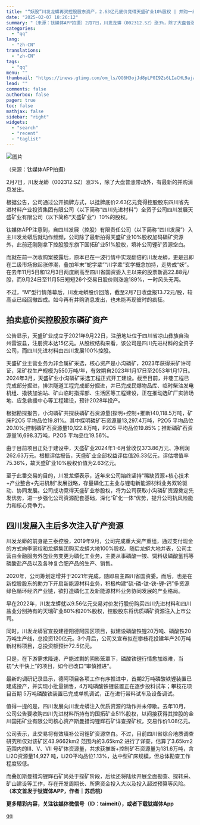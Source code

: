 ```yaml
---
title: "“妖股”川发龙蟒再买控股股东资产，2.63亿元底价竞得天盛矿业10%股权 | 并购一线"
date: "2025-02-07 18:26:12"
summary: "（来源：钛媒体APP拍摄）2月7日，川发龙蟒（002312.SZ）涨3%，除了大盘普涨带动外，有最新..."
categories:
  - "qq"
lang:
  - "zh-CN"
translations:
  - "zh-CN"
tags:
  - "qq"
menu: ""
thumbnail: "https://inews.gtimg.com/om_ls/OG6H3ojJd8pLP0I9Zs6LIaCHL9ajaFjPZF3w3V8euKW_cAA_640360/0"
lead: ""
comments: false
authorbox: false
pager: true
toc: false
mathjax: false
sidebar: "right"
widgets:
  - "search"
  - "recent"
  - "taglist"
---
```


![图片](https://inews.gtimg.com/om_bt/OVW-gYHXDUYkrYJ37J1cQShoYRJmbjAeA5SEvek9nwxqoAA/1000)

（来源：钛媒体APP拍摄）

2月7日，川发龙蟒（002312.SZ）涨3%，除了大盘普涨带动外，有最新的并购消息发出。

根据公告，公司通过公开摘牌方式，以挂牌底价2.63亿元竞得控股股东四川省先进材料产业投资集团有限公司（以下简称“四川先进材料”）全资子公司四川发展天盛矿业有限公司（以下简称“天盛矿业”）10%的股权。

钛媒体APP注意到，自四川发展（控股）有限责任公司（以下简称“四川发展”）入主川发龙蟒后就动作频频，公司除了最新拍得天盛矿业10%股权加码磷矿资源外，此前还刚刚拿下控股股东旗下国拓矿业51%股权，填补公司锂矿资源空白。

而就在前一次收购案披露后，原本已在一波行情中实现翻倍的川发龙蟒，更是迅即在二级市场掀起涨停潮，叠加年末“蛇字辈”“川字辈”玄学概念加持，走势成“妖”。在去年11月5日和12月3日两度刷高至四川省国资委入主以来的股票新高22.88元/股，而9月24日至11月5日短短26个交易日股价则涨逾189%，一时风头无两。

不过，“M”型行情落幕后，川发龙蟒股价回落，截至2月7日收盘报13.72元/股，较高点已经回撤四成。如今再有并购消息发出，也未能再现彼时的疯狂。

**拍卖底价买控股股东磷矿资产**
-----------------

公告显示，天盛矿业成立于2021年9月22日，注册地址位于四川省凉山彝族自治州雷波县，注册资本达15亿元。从股权结构来看，该公司是四川先进材料的全资子公司，而四川先进材料由四川发展100%控股。

天盛矿业主营业务为非金属矿采选，核心资产是小沟磷矿，2023年获得采矿许可证，采矿权生产规模为550万吨/年，有效期自2023年1月17日至2053年1月17日。2024年3月，天盛矿业小沟磷矿采选工程正式开工建设。截至目前，井巷工程已完成部分掘进，排洪隧道工程完成部分掘进，并已完成民爆物品库、临时柴油发电机组、撬装加油站、矿山临时指挥部、生活区等工程建设，正在推动选矿厂实验场地、应急救援中心等工程建设，预计2028年投产。

根据勘探报告，小沟磷矿共探获磷矿石资源量(探明+控制+推断)40,118.5万吨，矿床P2O5 平均品位19.81%。其中探明磷矿石资源量13,297.4万吨，P2O5 平均品位20.10%;控制磷矿石资源量10,122.8万吨，P2O5 平均品位19.85%；推断磷矿石资源量16,698.3万吨，P2O5 平均品位19.56%。

由于目前项目正处于建设中，天盛矿业2024年1-6月营收仅373.86万元、净利润262.63万元。根据评估报告，天盛矿业全部权益评估值26.33亿元，评估增值率 75.36%，故天盛矿业10%股权价值为2.63亿元。

至于此番交易的目的，川发龙蟒表示，近年来公司始终坚持“稀缺资源+核心技术+产业整合+先进机制”发展战略，存量磷化工主业与锂电新能源材料业务双轮驱动、协同发展。公司成功竞得天盛矿业参股权，将为公司获取小沟磷矿资源奠定先发优势，进一步强化公司资源配套基础，深化“矿化一体”优势，提升公司抗风险能力和核心竞争力。

**四川发展入主后多次注入矿产资源**
-------------------

川发龙蟒的前身是三泰控股，2019年9月，公司完成重大资产重组，通过支付现金的方式向李家权和龙蟒集团购买龙蟒大地100%股权。随后龙蟒大地并表，公司主营由金融服务外包业务变更为磷化工业务，主要从事磷酸一铵、饲料级磷酸氢钙等磷酸盐产品以及各种复合肥产品的生产、销售。

2020年，公司筹划定增并于2021年完成，随即易主四川省国资委。而后，也是在新控股股东的助力下开启新能源材料业务，积极构建“硫-磷-钛-铁-锂-钙”多资源绿色循环经济产业链，欲打造磷化工及新能源材料业务协同发展的产业格局。

早在2022年，川发龙蟒就以9.56亿元交易对价发行股份购买四川先进材料和四川盐业分别持有的天瑞矿业80%和20%股权，控股股东将优质磷矿资源注入上市公司。

同时，川发龙蟒官宣投建德阳德阿园区项目，拟建设磷酸铁锂20万吨、磷酸铁20万吨生产线，总投资120亿元。3个月后，公司又宣布拟在攀枝花投建年产20万吨新材料项目，总投资额预计72.5亿元。

只是，在下游需求降速、产能过剩的阴影笼罩下，磷酸铁锂行情愈加艰难，当初“大干快上”的项目，如今已改口“审慎推进”。

最新的调研记录显示，德阿项目各项工作有序推进中，首期2万吨磷酸铁锂装置已建成投产，并实现小批量销售，4万吨磷酸铁锂装置正在逐步投料试车；攀枝花项目首期 5万吨磷酸铁装置已完成单机调试，正在进行带料试车及设备调试。

值得一提的是，四川发展向川发龙蟒注入优质资源的动作并未停歇。去年10月，公司公告要收购四川先进材料所持有的国拓矿业51%股权，以间接获得其控股的金川国拓矿业有限公司核心资产斯曼措沟锂辉石矿详查探矿权，交易作价1.08亿元。

公司表示，此交易将有效填补公司锂矿资源空白。不过，目前四川省综合地质调查研究所仅对该矿区43.9662km2 范围内的3.65km2 进行了详查，估算了3.65km2 范围内的III、V、VII 号矿体资源量，共求获推断+控制矿石资源量为131.6万吨，含Li2O资源量14,927 吨，Li2O平均品位1.13%，达中型矿床规模，但总体勘查工作程度较低。

而叠加斯曼措沟锂辉石矿尚处于探矿阶段，后续还将陆续开展全面勘查、探转采、矿山建设等工作，存在开发周期长、所需资金投入大以及投入超过预算等风险。**（本文首发于钛媒体APP，作者｜苏启桃）**

**更多精彩内容，关注钛媒体微信号（ID：taimeiti），或者下载钛媒体App**

[qq](https://new.qq.com/rain/a/20250207A07JOB00)

